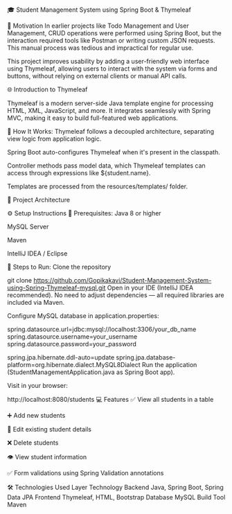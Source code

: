 
🎓 Student Management System using Spring Boot & Thymeleaf

🚀 Motivation
In earlier projects like Todo Management and User Management, CRUD operations were performed using Spring Boot, but the interaction required tools like Postman or writing custom JSON requests. This manual process was tedious and impractical for regular use.

This project improves usability by adding a user-friendly web interface using Thymeleaf, allowing users to interact with the system via forms and buttons, without relying on external clients or manual API calls.

🌐 Introduction to Thymeleaf

Thymeleaf is a modern server-side Java template engine for processing HTML, XML, JavaScript, and more. It integrates seamlessly with Spring MVC, making it easy to build full-featured web applications.

📌 How It Works:
Thymeleaf follows a decoupled architecture, separating view logic from application logic.

Spring Boot auto-configures Thymeleaf when it's present in the classpath.

Controller methods pass model data, which Thymeleaf templates can access through expressions like ${student.name}.

Templates are processed from the resources/templates/ folder.

🧱 Project Architecture


⚙️ Setup Instructions
🔧 Prerequisites:
Java 8 or higher

MySQL Server

Maven

IntelliJ IDEA / Eclipse

📝 Steps to Run:
Clone the repository

git clone https://github.com/Gopikakavi/Student-Management-System-using-Spring-Thymeleaf-mysql.git
Open in your IDE (IntelliJ IDEA recommended).
No need to adjust dependencies — all required libraries are included via Maven.

Configure MySQL database in application.properties:

spring.datasource.url=jdbc:mysql://localhost:3306/your_db_name
spring.datasource.username=your_username
spring.datasource.password=your_password

spring.jpa.hibernate.ddl-auto=update
spring.jpa.database-platform=org.hibernate.dialect.MySQL8Dialect
Run the application (StudentManagementApplication.java as Spring Boot app).

Visit in your browser:

http://localhost:8080/students
💻 Features
✅ View all students in a table

➕ Add new students

📝 Edit existing student details

❌ Delete students

👁️ View student information

✅ Form validations using Spring Validation annotations

🛠 Technologies Used
Layer	Technology
Backend	Java, Spring Boot, Spring Data JPA
Frontend	Thymeleaf, HTML, Bootstrap
Database	MySQL
Build Tool	Maven
